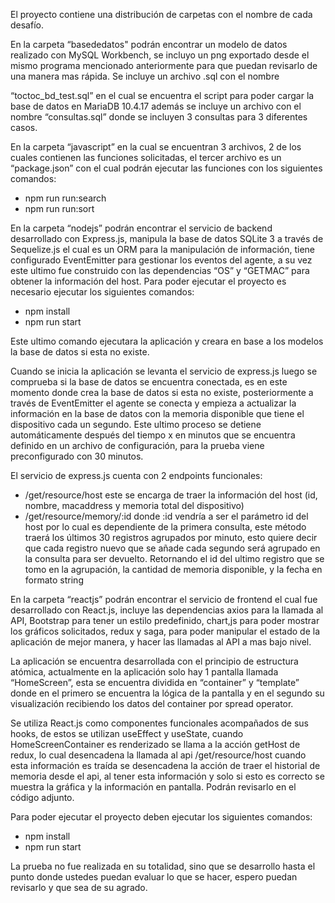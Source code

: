 El proyecto contiene una distribución de carpetas con el nombre de cada desafío.

En la carpeta “basededatos" podrán encontrar un modelo de datos realizado con MySQL
Workbench, se incluyo un png exportado desde el mismo programa mencionado anteriormente para
que puedan revisarlo de una manera mas rápida. Se incluye un archivo .sql con el nombre

“toctoc_bd_test.sql” en el cual se encuentra el script para poder cargar la base de datos en MariaDB
10.4.17 además se incluye un archivo con el nombre “consultas.sql” donde se incluyen 3
consultas para 3 diferentes casos.

En la carpeta “javascript” en la cual se encuentran 3 archivos, 2 de los cuales contienen las
funciones solicitadas, el tercer archivo es un “package.json” con el cual podrán ejecutar las
funciones con los siguientes comandos:

- npm run run:search
- npm run run:sort

En la carpeta “nodejs” podrán encontrar el servicio de backend desarrollado con Express.js,
manipula la base de datos SQLite 3 a través de Sequelize.js el cual es un ORM para la
manipulación de información, tiene configurado EventEmitter para gestionar los eventos del
agente, a su vez este ultimo fue construido con las dependencias “OS” y “GETMAC” para
obtener la información del host. Para poder ejecutar el proyecto es necesario ejecutar los
siguientes comandos:

- npm install
- npm run start

Este ultimo comando ejecutara la aplicación y creara en base a los modelos la base de datos si
esta no existe.

Cuando se inicia la aplicación se levanta el servicio de express.js luego se comprueba si la base
de datos se encuentra conectada, es en este momento donde crea la base de datos si esta no
existe, posteriormente a través de EventEmitter el agente se conecta y empieza a actualizar la
información en la base de datos con la memoria disponible que tiene el dispositivo cada un
segundo. Este ultimo proceso se detiene automáticamente después del tiempo x en minutos que
se encuentra definido en un archivo de configuración, para la prueba viene preconfigurado con
30 minutos.

El servicio de express.js cuenta con 2 endpoints funcionales:

- /get/resource/host este se encarga de traer la información del host (id, nombre,
    macaddress y memoria total del dispositivo)
- /get/resource/memory/:id donde :id vendría a ser el parámetro id del host por lo cual es
    dependiente de la primera consulta, este método traerá los últimos 30 registros
    agrupados por minuto, esto quiere decir que cada registro nuevo que se añade cada
    segundo será agrupado en la consulta para ser devuelto. Retornando el id del ultimo
    registro que se tomo en la agrupación, la cantidad de memoria disponible, y la fecha en
    formato string


En la carpeta “reactjs” podrán encontrar el servicio de frontend el cual fue desarrollado con
React.js, incluye las dependencias axios para la llamada al API, Bootstrap para tener un estilo
predefinido, chart,js para poder mostrar los gráficos solicitados, redux y saga, para poder
manipular el estado de la aplicación de mejor manera, y hacer las llamadas al API a mas bajo
nivel.

La aplicación se encuentra desarrollada con el principio de estructura atómica, actualmente en la
aplicación solo hay 1 pantalla llamada “HomeScreen”, esta se encuentra dividida en “container”
y “template” donde en el primero se encuentra la lógica de la pantalla y en el segundo su
visualización recibiendo los datos del container por spread operator.

Se utiliza React.js como componentes funcionales acompañados de sus hooks, de estos se
utilizan useEffect y useState, cuando HomeScreenContainer es renderizado se llama a la acción
getHost de redux, lo cual desencadena la llamada al api /get/resource/host cuando esta
información es traída se desencadena la acción de traer el historial de memoria desde el api, al
tener esta información y solo si esto es correcto se muestra la gráfica y la información en
pantalla. Podrán revisarlo en el código adjunto.

Para poder ejecutar el proyecto deben ejecutar los siguientes comandos:

- npm install
- npm run start

La prueba no fue realizada en su totalidad, sino que se desarrollo hasta el punto donde ustedes
puedan evaluar lo que se hacer, espero puedan revisarlo y que sea de su agrado.


